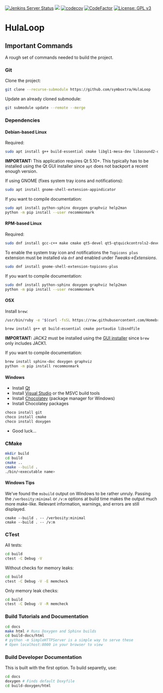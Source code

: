 [![Jenkins Server Status](https://img.shields.io/badge/dynamic/json.svg?label=Jenkins%20Server&url=http%3A%2F%2Fwww.symboxtra.tk%2Fstatus.php%3Fservers%3Djenkins&query=%24..jenkins&colorB=0b7cbd)](http://jenkins.symboxtra.dynu.net "Jenkins Server Status")
[![](https://jenkins.symboxtra.dynu.net/job/HulaLoop/job/master/badge/icon)](https://jenkins.symboxtra.dynu.net/job/HulaLoop/job/master/ "Jenkins Build Status")
[![codecov](https://codecov.io/gh/jmcker/HulaLoop/branch/master/graph/badge.svg?token=okLfIHMeEf)](https://codecov.io/gh/jmcker/HulaLoop "Code Coverage Status")
[![CodeFactor](https://www.codefactor.io/repository/github/jmcker/hulaloop/badge)](https://www.codefactor.io/repository/github/jmcker/hulaloop "Code Factor Grade")
[![License: GPL v3](https://img.shields.io/badge/License-GPL%20v3-blue.svg)](https://www.opensource.org/licenses/GPL-3.0)

# HulaLoop #

## Important Commands ##
A rough set of commands needed to build the project.

### Git ###
Clone the project:
```bash
git clone --recurse-submodule https://github.com/symboxtra/HulaLoop
```

Update an already cloned submodule:
```bash
git submodule update --remote --merge
```

### Dependencies ###


#### Debian-based Linux ####
Required:
```bash
sudo apt install g++ build-essential cmake libgl1-mesa-dev libasound2-dev libsndfile-dev pavucontrol
```

**IMPORTANT:** This application requires Qt 5.10+. This typically has to be installed using the Qt GUI installer since ```apt``` does not backport a recent enough version.

If using GNOME (fixes system tray icons and notifications):
```bash
sudo apt install gnome-shell-extension-appindicator
```

If you want to compile documentation:
```bash
sudo apt install python-sphinx doxygen graphviz help2man
python -m pip install --user recommonmark
```

#### RPM-based Linux ####
Required:
```bash
sudo dnf install gcc-c++ make cmake qt5-devel qt5-qtquickcontrols2-devel alsa-lib alsa-lib-devel
```

To enable the system tray icon and notifications the ```Topicons plus``` extension must be installed via ```dnf``` and enabled under *Tweaks->Extensions*.
```bash
sudo dnf install gnome-shell-extension-topicons-plus
```

If you want to compile documentation:
```bash
sudo dnf install python-sphinx doxygen graphviz help2man
python -m pip install --user recommonmark
```

#### OSX ####
Install ```brew```:
```bash
/usr/bin/ruby -e "$(curl -fsSL https://raw.githubusercontent.com/Homebrew/install/master/install)"
```

```bash
brew install g++ qt build-essential cmake portaudio libsndfile
```

**IMPORTANT:** JACK2 must be installed using the [GUI installer](http://jackaudio.org/downloads/) since ```brew``` only includes JACK1.

If you want to compile documentation:
```bash
brew install sphinx-doc doxygen graphviz
python -m pip install recommonmark
```

#### Windows ####
- Install [Qt](https://www.qt.io/download)
- Install [Visual Studio](https://visualstudio.microsoft.com/downloads/) or the MSVC build tools
- Install [Chocolatey](https://chocolatey.org/docs/installation) (package manager for Windows)
- Install Chocolatey packages
```powershell
choco install git
choco install cmake
choco install doxygen
```

- Good luck...

### CMake ###

```bash
mkdir build
cd build
cmake ..
cmake --build .
./bin/<executable name>
```

#### Windows Tips ####
We've found the ```msbuild``` output on Windows to be rather unruly.
Passing the ```/verbosity:minimal``` or ```/v:m``` options at build time makes the output much more make-like.
Relevant information, warnings, and errors are still displayed.

```console
cmake --build . -- /verbosity:minimal
cmake --build . -- /v:m
```

### CTest ###

All tests:
```bash
cd build
ctest -C Debug -V
```

Without checks for memory leaks:
```bash
cd build
ctest -C Debug -V -E memcheck
```

Only memory leak checks:
```bash
cd build
ctest -C Debug -V -R memcheck
```

### Build Tutorials and Documentation ###
```bash
cd docs
make html # Runs Doxygen and Sphinx builds
cd build-docs/html
# python -m SimpleHTTPServer is a simple way to serve these
# Open localhost:8000 in your browser to view
```

### Build Developer Documentation ###
This is built with the first option. To build separetly, use:
```bash
cd docs
doxygen # Finds default Doxyfile
cd build-doxygen/html
```
